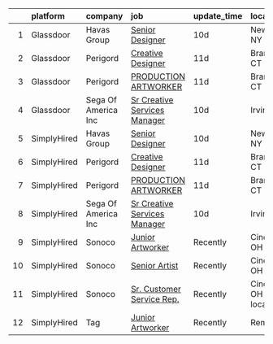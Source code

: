

|    | platform    | company             | job                                                                                                                                                                                                                                                                                                | update_time   | location                   |
|---:|:------------|:--------------------|:---------------------------------------------------------------------------------------------------------------------------------------------------------------------------------------------------------------------------------------------------------------------------------------------------|:--------------|:---------------------------|
|  1 | Glassdoor   | Havas Group         | [Senior Designer](https://www.glassdoor.com/partner/jobListing.htm?pos=104&ao=1136043&s=58&guid=00000181e1bc9076b269a5c47e1e25e7&src=GD_JOB_AD&t=SR&vt=w&cs=1_6b0f875b&cb=1657349640461&jobListingId=1007969283597&jrtk=3-0-1g7grp45ak24l801-1g7grp45ngahd800-3a031bb031d991e8-)                   | 10d           | New York, NY               |
|  2 | Glassdoor   | Perigord            | [Creative Designer](https://www.glassdoor.com/partner/jobListing.htm?pos=101&ao=1136043&s=58&guid=00000181e1bc9076b269a5c47e1e25e7&src=GD_JOB_AD&t=SR&vt=w&ea=1&cs=1_c6d5ab38&cb=1657349640461&jobListingId=1007965882275&jrtk=3-0-1g7grp45ak24l801-1g7grp45ngahd800-947cddda0a277104-)            | 11d           | Branford, CT               |
|  3 | Glassdoor   | Perigord            | [PRODUCTION ARTWORKER](https://www.glassdoor.com/partner/jobListing.htm?pos=102&ao=1136043&s=58&guid=00000181e1bc9076b269a5c47e1e25e7&src=GD_JOB_AD&t=SR&vt=w&ea=1&cs=1_c26b29c2&cb=1657349640461&jobListingId=1007965945303&jrtk=3-0-1g7grp45ak24l801-1g7grp45ngahd800-794537f909ba650a-)         | 11d           | Branford, CT               |
|  4 | Glassdoor   | Sega Of America Inc | [Sr Creative Services Manager](https://www.glassdoor.com/partner/jobListing.htm?pos=103&ao=1136043&s=58&guid=00000181e1bc9076b269a5c47e1e25e7&src=GD_JOB_AD&t=SR&vt=w&ea=1&cs=1_05c407f8&cb=1657349640461&jobListingId=1007969790149&jrtk=3-0-1g7grp45ak24l801-1g7grp45ngahd800-6c6bf7d77c053118-) | 10d           | Irvine, CA                 |
|  5 | SimplyHired | Havas Group         | [Senior Designer](https://www.simplyhired.com/job/Ufnn0ntlF8zhs3BC_pTwoVRY-qkuORpMwQEYesU5fJshcmSuNnTahQ?q=artworker)                                                                                                                                                                              | 10d           | New York, NY               |
|  6 | SimplyHired | Perigord            | [Creative Designer](https://www.simplyhired.com/job/-yNGgsNyQW13V0aaZfZNUxQUQtqKbJHeFQWrTiSXRB4zMMm4iPlEEA?q=artworker)                                                                                                                                                                            | 11d           | Branford, CT               |
|  7 | SimplyHired | Perigord            | [PRODUCTION ARTWORKER](https://www.simplyhired.com/job/-ZCYUO04zylic2GrFhNd9DtFAxH05b4dZspvzKh4KoUBUNXL2YusQA?q=artworker)                                                                                                                                                                         | 11d           | Branford, CT               |
|  8 | SimplyHired | Sega Of America Inc | [Sr Creative Services Manager](https://www.simplyhired.com/job/9YF_1yT0W8DRWaXON1hbMgSAsjZYHgEtsJ5LYUCpzoub8VqZBS_C9w?q=artworker)                                                                                                                                                                 | 10d           | Irvine, CA                 |
|  9 | SimplyHired | Sonoco              | [Junior Artworker](https://www.simplyhired.com/job/bJFkITfBQh7d5E85DISdms_VPKCZBa8KkngVE0lUa-qKKaXWvdNngQ?q=artworker)                                                                                                                                                                             | Recently      | Cincinnati, OH             |
| 10 | SimplyHired | Sonoco              | [Senior Artist](https://www.simplyhired.com/job/gyQf-wXViE5DTjh6jQYwtf4n8pryWEZj3FCgwRPHI5i7PJlc-DU_Og?q=artworker)                                                                                                                                                                                | Recently      | Cincinnati, OH             |
| 11 | SimplyHired | Sonoco              | [Sr. Customer Service Rep.](https://www.simplyhired.com/job/ouY-ZrgvSO0XqkNNulmx-VLoWOAnzeena1HU4n3l7HnDOmhM8hwZLA?q=artworker)                                                                                                                                                                    | Recently      | Cincinnati, OH +1 location |
| 12 | SimplyHired | Tag                 | [Junior Artworker](https://www.simplyhired.com/job/hlo-U83LVO0wc3WpfZ6i19hswf8VgkIu-UIbYVpoDKJeJejVZ7npVA?q=artworker)                                                                                                                                                                             | Recently      | Remote                     |
